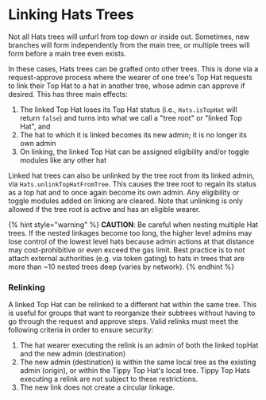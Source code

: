 # Linking Hats Trees

Not all Hats trees will unfurl from top down or inside out. Sometimes, new branches will form independently from the main tree, or multiple trees will form before a main tree even exists.

In these cases, Hats trees can be grafted onto other trees. This is done via a request-approve process where the wearer of one tree's Top Hat requests to link their Top Hat to a hat in another tree, whose admin can approve if desired. This has three main effects:

1. The linked Top Hat loses its Top Hat status (i.e., `Hats.isTopHat` will return `false`) and turns into what we call a "tree root" or "linked Top Hat", and
2. The hat to which it is linked becomes its new admin; it is no longer its own admin
3. On linking, the linked Top Hat can be assigned eligibility and/or toggle modules like any other hat

Linked hat trees can also be unlinked by the tree root from its linked admin, via `Hats.unlinkTopHatFromTree`. This causes the tree root to regain its status as a top hat and to once again become its own admin. Any eligibility or toggle modules added on linking are cleared. Note that unlinking is only allowed if the tree root is active and has an eligible wearer.

{% hint style="warning" %}
**CAUTION**: Be careful when nesting multiple Hat trees. If the nested linkages become too long, the higher level admins may lose control of the lowest level hats because admin actions at that distance may cost-prohibitive or even exceed the gas limit. Best practice is to not attach external authorities (e.g. via token gating) to hats in trees that are more than \~10 nested trees deep (varies by network).
{% endhint %}

### **Relinking**

A linked Top Hat can be relinked to a different hat within the same tree. This is useful for groups that want to reorganize their subtrees without having to go through the request and approve steps. Valid relinks must meet the following criteria in order to ensure security:

1. The hat wearer executing the relink is an admin of both the linked topHat and the new admin (destination)
2. The new admin (destination) is within the same local tree as the existing admin (origin), or within the Tippy Top Hat's local tree. Tippy Top Hats executing a relink are not subject to these restrictions.
3. The new link does not create a circular linkage.
